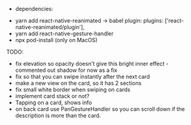 * dependencies:
- yarn add react-native-reanimated -> babel plugin: plugins: ['react-native-reanimated/plugin'],
- yarn add react-native-gesture-handler
- npx pod-install (only on MacOS)


TODO:
- fix elevation so opacity doesn't give this bright inner effect - commented out shadow for now as a fix
- fix so that you can swipe instantly after the next card
- make a new view on the card, so it has 2 sections
- fix small white border when swiping on cards
- implement card stack or not?
- Tapping on a card, shows info
- on back card use PanGestureHandler so you can scroll down if the description is more than the card.
